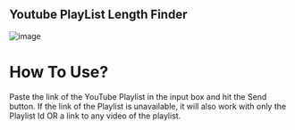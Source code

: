 ## Youtube PlayList Length Finder

![image](https://i.imgur.com/l2hD9mX.png)

# How To Use?
Paste the link of the YouTube Playlist in the input box and hit the Send button. 
If the link of the Playlist is unavailable, it will also work with only the Playlist Id OR a link to any video of the playlist.
